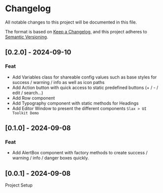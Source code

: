 # Changelog

All notable changes to this project will be documented in this file.

The format is based on [Keep a Changelog](https://keepachangelog.com/en/1.0.0/), and this project adheres to [Semantic Versioning](https://semver.org/spec/v2.0.0.html).

## [0.2.0] - 2024-09-10
### Feat
- Add Variables class for shareable config values such as base styles for success / warning / info as well as icon paths
- Add Action button with quick access to static predefined buttons (+ / - / edit / search...)
- Add Row component
- Add Typography component with static methods for Headings
- Add Editor Window to present the different components `Slax > UI Toolkit Demo`

## [0.1.0] - 2024-09-08
### Feat
- Add AlertBox component with factory methods to create success / warning / info / danger boxes quickly.

## [0.0.1] - 2024-09-08

Project Setup
